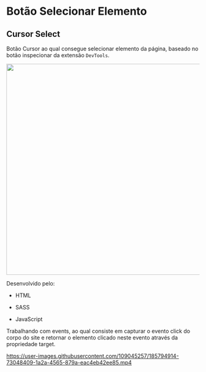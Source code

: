 # Botão Selecionar Elemento

## Cursor Select

Botão Cursor ao qual consegue selecionar elemento da página, baseado no botão inspecionar da extensão `DevTools`.

<img src="https://i.postimg.cc/q7js90xW/Captura-de-Tela-4.png" width="550px">

Desenvolvido pelo:

* HTML

* SASS

* JavaScript

Trabalhando com events, ao qual consiste em capturar o evento click do corpo do site e retornar o elemento clicado neste evento através da propriedade target.

https://user-images.githubusercontent.com/109045257/185794914-73048409-1a2a-4565-879a-eac4eb42ee85.mp4

